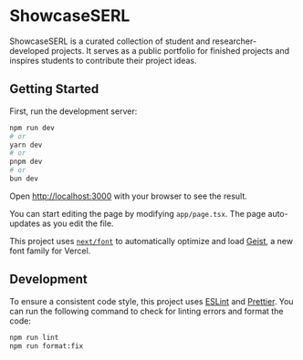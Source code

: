 # ShowcaseSERL

ShowcaseSERL is a curated collection of student and researcher- developed projects. It serves as a public portfolio for finished projects and inspires students to contribute their project ideas.

## Getting Started

First, run the development server:

```bash
npm run dev
# or
yarn dev
# or
pnpm dev
# or
bun dev
```

Open [http://localhost:3000](http://localhost:3000) with your browser to see the result.

You can start editing the page by modifying `app/page.tsx`. The page auto-updates as you edit the file.

This project uses [`next/font`](https://nextjs.org/docs/app/building-your-application/optimizing/fonts) to automatically optimize and load [Geist](https://vercel.com/font), a new font family for Vercel.

## Development

To ensure a consistent code style, this project uses [ESLint](https://eslint.org/) and [Prettier](https://prettier.io/). You can run the following command to check for linting errors and format the code:

```bash
npm run lint
npm run format:fix
```